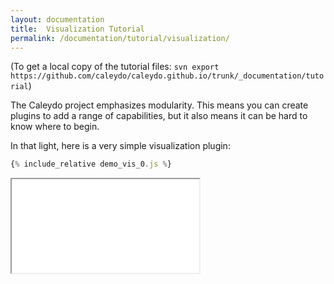 ```yaml
---
layout: documentation
title:  Visualization Tutorial
permalink: /documentation/tutorial/visualization/
---
```


(To get a local copy of the tutorial files: `svn export https://github.com/caleydo/caleydo.github.io/trunk/_documentation/tutorial`)

The Caleydo project emphasizes modularity. This means you can create plugins to add
a range of capabilities, but it also means it can be hard to know where to begin.

In that light, here is a very simple visualization plugin:

```javascript
{% include_relative demo_vis_0.js %}
```
<iframe src="/documentation/tutorial/web_bundle/frame.html?vis_0"></iframe>